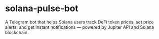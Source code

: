# solana-pulse-bot
A Telegram bot that helps Solana users track DeFi token prices, set price alerts, and get instant notifications — powered by Jupiter API and Solana blockchain.
